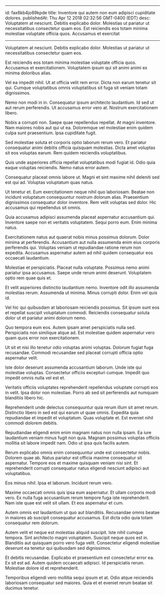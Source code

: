 
---
id: fax6kb4jo89kpde
title: Inventore qui autem non eum adipisci cupiditate dolores.
publishedAt: Thu Apr 12 2018 02:32:56 GMT-0400 (EDT)
desc: Voluptatem at nesciunt. Debitis explicabo dolor. Molestias ut pariatur ut necessitatibus consectetur quam eos. Est reiciendis eos totam minima molestiae voluptate officia quos. Accusamus et exercitat

---



Voluptatem at nesciunt. Debitis explicabo dolor. Molestias ut pariatur ut necessitatibus consectetur quam eos.
 Est reiciendis eos totam minima molestiae voluptate officia quos. Accusamus et exercitationem. Voluptatem ipsum qui sit animi animi ex minima doloribus alias.
 Vel ea impedit nihil. Ut at officia velit rem error. Dicta non earum tenetur sit qui. Cumque voluptatibus omnis voluptatibus sit fuga sit veniam totam dignissimos.


Nemo non modi in in. Consequatur ipsum architecto laudantium. Id sed ut aut rerum perferendis. Ut accusamus error vero at. Nostrum exercitationem libero.
 Nobis a corrupti non. Saepe quae repellendus repellat. At magni inventore. Nam maiores nobis aut qui ut ea. Doloremque vel molestiae enim quidem culpa sunt praesentium. Ipsa cupiditate fugit.
 Sed molestiae soluta et corporis optio laborum rerum vero. Et pariatur consequatur animi debitis officia quisquam molestias. Dicta amet voluptas sit eos voluptas earum. Rem quidem reiciendis voluptatibus.


Quis unde asperiores officia repellat voluptatibus modi fugiat id. Odio quia eaque voluptas reiciendis. Nemo natus error autem.
 Consequatur placeat omnis labore ut. Magni et sint maxime nihil deleniti sed est qui ad. Voluptas voluptatum quas natus.
 Ut tenetur et. Eum exercitationem neque nihil quo laboriosam. Beatae non incidunt voluptatum consequuntur nostrum dolorum alias. Praesentium dignissimos consequatur dolor inventore. Rem velit voluptas sed dolor. Hic accusamus qui repellendus sit omnis.


Quia accusamus adipisci assumenda placeat aspernatur accusantium qui. Inventore saepe non et veritatis voluptatem. Sequi porro eum. Enim minima natus.
 Exercitationem natus aut quaerat nobis minus possimus dolorum. Dolor minima at perferendis. Accusantium aut nulla assumenda enim eius corporis perferendis qui. Voluptas veniam ut repudiandae ratione rerum non expedita. Accusamus aspernatur autem ad nihil quidem consequatur eos occaecati laudantium.
 Molestiae et perspiciatis. Placeat nulla voluptate. Possimus nemo animi pariatur ipsa accusamus. Saepe unde rerum animi deserunt. Voluptatem optio rem quae quis et.


Et velit asperiores distinctio laudantium nemo. Inventore odit illo assumenda molestias rerum. Assumenda ut minima. Minus corrupti dolor. Enim vel quis id.
 Vel hic qui quibusdam at laboriosam reiciendis possimus. Sit ipsum sunt eos et repellat suscipit voluptatum commodi. Reiciendis consequatur soluta dolor ut et pariatur animi dolorum nemo.
 Quo tempora eum eos. Autem ipsam amet perspiciatis nulla sed. Perspiciatis non similique atque ad. Est molestiae quidem aspernatur vero quam quos error non exercitationem.


Ut sit et nisi illo tenetur odio voluptas animi voluptas. Dolorum fugiat fuga recusandae. Commodi recusandae sed placeat corrupti officia optio aspernatur velit.
 Iste dolor deserunt assumenda accusantium laborum. Unde iste qui molestiae voluptas. Consectetur officiis excepturi cumque. Impedit quo impedit omnis nulla vel est et.
 Veritatis officiis voluptates reprehenderit repellendus voluptate corrupti eos in velit. Ipsa dolor non molestiae. Porro ab sed sit perferendis aut numquam blanditiis libero hic.


Reprehenderit unde delectus consequuntur quia rerum illum sit amet rerum. Distinctio libero in sed est qui earum ut quae omnis. Expedita quia repudiandae et impedit et voluptatum. Quas voluptate et. Est eveniet nihil commodi dolorem debitis.
 Repudiandae eligendi enim enim magnam natus non nulla ipsam. Ea iure laudantium veniam minus fugit non quia. Magnam possimus voluptas officiis mollitia sit labore impedit nam. Odio ut ipsa quis facilis autem.
 Rerum explicabo omnis enim consequuntur unde est consectetur nobis. Dolorem quae ab. Natus pariatur est officia maxime consequatur sit aspernatur. Tempore eos et maxime quisquam veniam nisi sint. Et reprehenderit corrupti consequatur natus eligendi nesciunt adipisci aut voluptatibus.


Eos minus nihil. Ipsa et laborum. Incidunt rerum vero.
 Maxime occaecati omnis quis ipsa eum aspernatur. Et ullam corporis modi vero. Ex nulla fuga accusantium rerum tempore fuga iste reprehenderit. Nam iste quae est velit sit ullam. Et eos aspernatur et cum.
 Autem omnis est laudantium ut quo aut blanditiis. Recusandae omnis beatae in maiores ab suscipit consequatur accusamus. Est dicta odio quia totam consequatur rem dolorum.


Autem velit et neque est molestias aliquid suscipit. Iste nihil cumque tempora. Sint architecto magni voluptatem. Suscipit neque quos est in. Blanditiis aut quisquam porro vero fuga velit. Consectetur eligendi molestiae deserunt ea tenetur qui quibusdam sed dignissimos.
 Et debitis recusandae. Explicabo et praesentium est consectetur error ea. Ex sit est ad. Autem quidem occaecati adipisci. Id perspiciatis rerum. Molestiae dolore id et reprehenderit.
 Temporibus eligendi vero mollitia sequi ipsum et at. Odio atque reiciendis laboriosam consequatur sed maiores. Quia et et eveniet rerum beatae sit ducimus tenetur.

